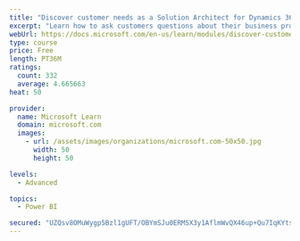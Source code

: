 ```yaml
---
title: "Discover customer needs as a Solution Architect for Dynamics 365 and Power Platform"
excerpt: "Learn how to ask customers questions about their business processes and feature requirements to create a viable solution."
webUrl: https://docs.microsoft.com/en-us/learn/modules/discover-customer-needs/
type: course
price: Free
length: PT36M
ratings:
  count: 332
  average: 4.665663
heat: 50

provider:
  name: Microsoft Learn
  domain: microsoft.com
  images:
    - url: /assets/images/organizations/microsoft.com-50x50.jpg
      width: 50
      height: 50

levels:
  - Advanced

topics:
  - Power BI

secured: "UZQsv8OMuWygp5Bzl1gUFT/OBYmSJu0ERMSX3y1AflmWvQX46up+Qu7IqKYtsv2u5YaqlBZREg7Er6BRLe5c6UAwI9lfmpBEM/svc++GCyeRNSg9bDnio93Jqcowpm88VnyaL5qJDMcesxIymBNlUFxic3vizqRATQTwAZq8HYAkX/PUTcVuAu/88+bYDqjbiLQm/oJc9gr5U/uTmc8inKYL4itZ8ld3wRP7rQDX48NwOowb/3FngJWOj04HMUMnCVTan4h5422w3SxpntexWYh9yDHGyucGdordbjtH36WhbCF+2gqK+23oem3demtZRDu7ejpfWNL2uz5W1Fi+g4rcDW+DjzEwrxAmT/HPXZgyzitNQ2Lc/sG1i9pGWnhqinR83lnMwHK+d9WAJ36hyw==;rTB/m9KO9zeeW/dsH9WEbg=="
---
```


